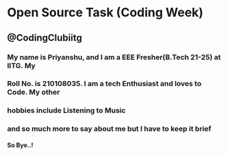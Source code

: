 # Open Source Task (Coding Week)
## @CodingClubiitg
### My name is Priyanshu, and I am a EEE Fresher(B.Tech 21-25) at IITG. My 
### Roll No. is 210108035. I am a tech Enthusiast and loves to Code. My other 
### hobbies include Listening to Music
### and so much more to say about me but I have to keep it brief 
#### So Bye..!
